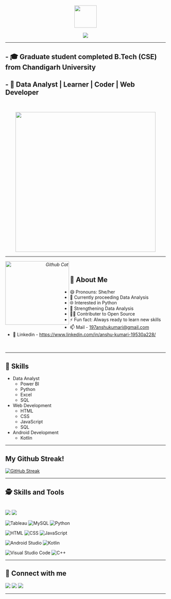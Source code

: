 
 <h3 align="center"><img src="https://media.giphy.com/media/CV8n4vC6r9b5J3JZd9/giphy.gif" width="70px"> </h3>
 <p align="center">
    <img src="https://readme-typing-svg.herokuapp.com?font=&color=%239BC3A7&size=31&center=true&lines=Hey!+I+am+Anshu+Kumari"/>
</p>
</h3>
<hr>

## - 🎓 Graduate student completed B.Tech (CSE) from Chandigarh University
## - 📌 Data Analyst | Learner | Coder |  Web Developer

 <br>

<p align="center">
  <em>
    <img src="https://media.giphy.com/media/L1R1tvI9svkIWwpVYr/giphy.gif" width="440px"> <br>
  </em>
</p>
  
<hr>
<p align="right">
  <em>     
   <img align="left" width=200px alt="Github Cat" src="https://myoctocat.com/assets/images/base-octocat.svg" />
  </em>
</p>
 <br>

## 🔎 About Me
   - 😄 Pronouns: She/her
   - 🌱 Currently proceeding Data Analysis
   - 🌐 Interested in Python
   - 💪 Strengthening Data Analysis
   - 🧑‍💻 Contributer to Open Source
   - ⚡ Fun fact: Always ready to learn new skills 
   - 📫 Mail - 197anshukumari@gmail.com
   - 🔗 Linkedin - https://www.linkedin.com/in/anshu-kumari-19530a228/
<br> <br> <br>
<hr>

## 🔎 Skills
   - Data Analyst
     - Power BI
     - Python
     - Excel
     - SQL
   - Web Development
     - HTML
     - CSS
     - JavaScript
     - SQL
   - Android Development
     - Kotlin

<hr>

## My Github Streak!
<!--  <p align="center"> -->
[![GitHub Streak](https://github-readme-streak-stats.herokuapp.com?user=AnshuKumari197&theme=dracula&date_format=M%20j%5B%2C%20Y%5D)](https://git.io/streak-stats)
<br> 
<hr>

## 🕵️‍ Skills and Tools
<br>
<a href=""><img src="https://img.shields.io/badge/Excel-239120?style=for-the-badge&logo=&logoColor=white"></img></a>
<a href=""><img src="https://img.shields.io/badge/PowerBI-1DA1F2?style=for-the-badge&logo=PowerBI&logoColor=white"></img></a>

![Tableau](https://img.shields.io/badge/Tableau-E97627?style=for-the-badge&logo=Tableau&logoColor=white)
![MySQL](https://img.shields.io/badge/MySQL-005C84?style=for-the-badge&logo=mysql&logoColor=white)
![Python](https://img.shields.io/badge/Python-3776AB?style=for-the-badge&logo=python&logoColor=white)

![HTML](https://img.shields.io/badge/HTML-239120?style=for-the-badge&logo=html5&logoColor=white)
![CSS](https://img.shields.io/badge/CSS-239120?&style=for-the-badge&logo=css3&logoColor=white)
![JavaScript](https://img.shields.io/badge/JavaScript-F7DF1E?style=for-the-badge&logo=javascript&logoColor=black)

![Android Studio](https://img.shields.io/badge/Android%20Studio-3DDC84.svg?style=for-the-badge&logo=android-studio&logoColor=white)
![Kotlin](https://img.shields.io/badge/Kotlin-0095D5?&style=for-the-badge&logo=kotlin&logoColor=white)

![Visual Studio Code](https://img.shields.io/badge/Visual_Studio_Code-0078D4?style=for-the-badge&logo=visual%20studio%20code&logoColor=white)
![C++](https://img.shields.io/badge/C%2B%2B-00599C?style=for-the-badge&logo=c%2B%2B&logoColor=white)

<!--
<p align="center">
<!--- GitHub Stats...📈  --->
<!--
<img src="https://github-readme-stats.vercel.app/api?username=AnshuKumari197&count_private=true&show_icons=true&theme=radical" alt="GitHub Status" width="450px">
<img src = "https://github-readme-stats.vercel.app/api/top-langs/?username=AnshuKumari197&show_icons=true&layout=compact&theme=radical" alt="Most Used Languages" width="380px">
</p>
-->
<hr>

## 📌 Connect with me 
<a href="197anshukumari@gmail.com"><img src="https://img.shields.io/badge/Gmail-D14836?style=for-the-badge&logo=gmail&logoColor=white"></img></a>
<a href="https://www.linkedin.com/in/anshu-kumari-19530a228/"><img src="https://img.shields.io/badge/linkedin-%230077B5.svg?style=for-the-badge&logo=linkedin&logoColor=white"></img></a>
<a href="https://www.instagram.com/__.its__.anshu/"><img src="https://img.shields.io/badge/Instagram-E4405F?style=for-the-badge&logo=instagram&logoColor=white"></img></a>

<!-- ![𝙶𝚒𝚝𝚑𝚞𝚋 𝙲𝚘𝚗𝚝𝚛𝚒𝚋𝚞𝚝𝚒𝚘𝚗 𝙶𝚛𝚊𝚙𝚑](https://github.com/AnshuKumari197/AnshuKumari197/blob/main/game.svg) 
create a file and paste this code 
https://github.com/ps-19/ps-19/blob/main/game.svg?short_path=645cca4
-->


<hr/>
